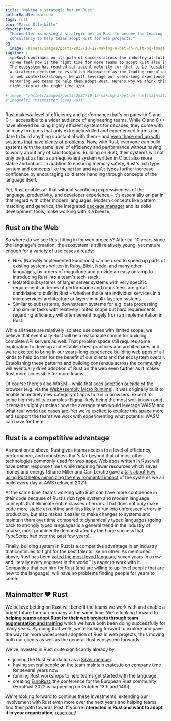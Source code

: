 ```yaml
---
title: "Making a strategic bet on Rust"
authorHandle: marcoow
tags: rust
bio: "Marco Otte-Witte"
description:
  "Mainmatter is making a strategic bet on Rust to become the leading
  consultancy to help teams adopt Rust for web projects."
og:
  image: /assets/images/posts/2022-10-12-making-a-bet-on-rust/og-image.jpg
tagline: |
  <p>Rust continues on its path of success across the industry at full pace. It's been adopted by most big tech companies including Google, Microsoft, and AWS, <a href="https://survey.stackoverflow.co/2022/#section-most-loved-dreaded-and-wanted-programming-scripting-and-markup-languages">voted the most loved language</a> seven years in a row, and just recently <a href="https://git.kernel.org/pub/scm/linux/kernel/git/torvalds/linux.git/commit/?id=8aebac82933ff1a7c8eede18cab11e1115e2062b">was added to the Linux Kernel</a>.</p>
  <p>We feel now is the right time for more teams to adopt Rust also in web projects.
  The ecosystem has reached sufficient maturity for that to be feasible and <strong>we're making
  a strategic decision to establish Mainmatter as the leading consultancy for Rust
  in web contexts</strong>. We will leverage our years-long experience augmenting and
  mentoring web teams to help them adopt Rust. Here's why we think this is the
  right step at the right time.</p>

# image: "/assets/images/posts/2022-10-12-making-a-bet-on-rust/mainmatter-loves-rust.svg"
# imageAlt: "Mainmatter loves Rust"
---
```


Rust makes a level of efficiency and performance that's on par with C and C++
accessible to a wider audience of engineering teams. While C and C++ have
allowed building highly efficient systems for decades, they come with so many
footguns that only extremely skilled and experienced teams can dare to build
anything substantial with them – and
[even those end up with systems that have plenty of problems](https://www.memorysafety.org/about/).
Now, with Rust, everyone can build systems with the same level of efficiency and
performance without having to worry about any of said footguns. Building on
Rust, their systems will not only be just as fast as an equivalent system
written in C but also more stable and robust. In addition to ensuring memory
safety, Rust's rich type system and concepts like the `Option` and `Result`
types further increase confidence by encouraging solid error handling through
concepts of the language itself.

Yet, Rust enables all that without sacrificing expressiveness of the language,
productivity, and developer experience – it's essentially on par in that regard
with other modern languages. Modern concepts like pattern matching and generics,
the integrated [package manager](https://doc.rust-lang.org/cargo/) and its solid
development tools, make working with it a breeze.

## Rust on the Web

So where do we see Rust fitting in for web projects? After ca. 10 years since
the language's creation, the ecosystem is still relatively young, yet mature
enough for a variety of use cases already:

- NIFs (Natively Implemented Functions) can be used to speed up parts of
  existing systems written in Ruby, Elixir, Node, and many other languages, by
  orders of magnitude and provide an easy onramp to introducing Rust into a
  team's tech stack.
- Isolated subsystems of larger server systems with very specific requirements
  in terms of performance and robustness are great candidates to build in Rust –
  whether those are individual services in a microservices architecture or
  layers in multi-layered systems.
- Similar to subsystems, downstream systems for e.g. data processing and similar
  tasks with relatively limited scope but hard requirements regarding efficiency
  will often benefit hugely from an implementation in Rust.

While all these are relatively isolated use cases with limited scope, we believe
that eventually Rust will be a reasonable choice for building complete API
servers as well. That problem space still requires some exploration to develop
and establish best practices and architectures and we're excited to bring in our
years-long experience building web apps of all kinds to help do this for the
benefit of our clients and the ecosystem overall. Establishing these patterns
and building consensus across the community will eventually drive adoption of
Rust on the web even further as it makes Rust more accessible for more teams.

Of course there's also WASM – while that sees adoption outside of the browser
(e.g. via the
[WebAssembly Micro Runtime](https://github.com/bytecodealliance/wasm-micro-runtime)),
it was originally built to enable an entirely new category of apps to run in
browsers. Except for some high visibility examples
([Figma](https://www.figma.com/) likely being the most well known one), it
remains slightly unclear how the average team would leverage WASM and what real
world use cases are. Yet we're excited to explore this space more and support
the teams we work with experimenting what potential WASM can have for them.

## Rust is a competitive advantage

As mentioned above, Rust gives teams access to a level of efficiency,
performance, and robustness that's far beyond that of most other technologies
commonly used for web apps. Web apps written in Rust will have better response
times while requiring fewer resources which saves money and energy (Shane Miller
and Carl Lerche gave a
[talk about how using Rust helps minimizing the environmental impact](https://www.youtube.com/watch?v=yQZaBtUjQ1w)
of the systems we all build every day at AWS re:Invent 2021).

At the same time, teams working with Rust can have more confidence in their code
because of Rust's rich type system and modern language concepts that eliminate
entire classes of errors. That does not only make code more stable at runtime
and less likely to run into unforeseen errors in production, but also makes it
easier to make changes to systems and maintain them over time compared to
dynamically typed languages (going back to strongly typed languages is a general
trend in the industry of course, most prominently demonstrated by the huge
success that TypeScript had over the past few years).

Finally, building system in Rust is a competitive advantage in an industry that
continues to fight for the best talents like no other. As mentioned above, Rust
has been
[voted the most loved language](https://survey.stackoverflow.co/2022/#section-most-loved-dreaded-and-wanted-programming-scripting-and-markup-languages)
seven years in a row and literally every engineer in the world™ is eager to work
with it. Companies that can hire for Rust (and are willing to up-level people
that are new to the language), will have no problems finding people for years to
come.

## Mainmatter ❤️ Rust

We believe betting on Rust will benefit the teams we work with and enable a
bright future for our company at the same time. We're looking forward to
<strong>helping teams adopt Rust for their web projects through
[team augmentation and training](/services/team-augmentation-and-training/)</strong>
which we have both been doing successfully for many years. By doing that work,
we're looking forward to explore and pave the way for more widespread adoption
of Rust in web projects, thus moving both our clients as well as the general
Rust ecosystem forwards.

We've invested in Rust quite significantly already by

- joining the Rust Foundation as a
  [Silver member](https://foundation.rust-lang.org/members/)
- having several people on the team maintain [crates.io](https://crates.io) on
  company time for several years now
- running Rust workshops to help teams get started with the language
- creating [EuroRust](https://eurorust.eu), the conference for the European Rust
  community (EuroRust 2022 is happening on October 13th and 14th)

We're looking forward to continue these investments, extending our involvement
with Rust even more over the next years and helping teams find their path
towards Rust. If you're <strong>interested in Rust and want to adopt it in your
organization</strong>, [reach out](/contact/)!
